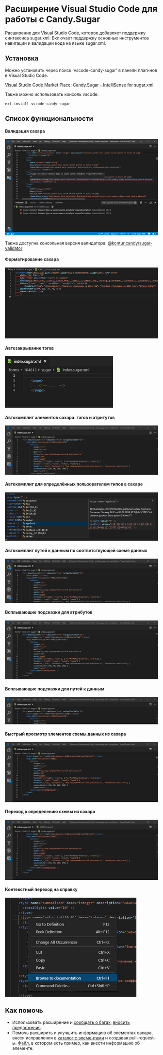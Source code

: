 # Расширение Visual Studio Code для работы с Candy.Sugar 

Расширение для Visual Studio Code, которое добавляет поддержку синтаксиса sugar.xml. 
Включает поддержку основных инструментов навигации и валидации кода на языке sugar.xml.

## Установка

Можно установить через поиск 'vscode-candy-sugar' в панели плагинов в Visual Studio Code.

[Visual Studio Code Market Place: Candy.Sugar - IntelliSense for sugar.xml](https://marketplace.visualstudio.com/items?itemName=tihonove.vscode-candy-sugar)

Также можно использовать консоль vscode:

```
ext install vscode-candy-sugar
```

## Список функциональности

#### Валидация сахара

![Validation example](https://raw.githubusercontent.com/tihonove/vscode-candy-sugar-extensions/master/docs/images/validations.png)

Также доступна консольная версия валидатора: 
[@kontur.candy/sugar-validator](https://www.npmjs.com/package/@kontur.candy/sugar-validator)

#### Форматирование сахара
![Formatting](https://raw.githubusercontent.com/tihonove/vscode-candy-sugar-extensions/master/docs/images/formatting.gif)

#### Автозакрывание тэгов
![Auto close tag example](https://raw.githubusercontent.com/tihonove/vscode-candy-sugar-extensions/master/docs/images/auto-close-tag.gif)


#### Автокомплит элементов сахара: тэгов и атритутов
![Auto close tag example](https://raw.githubusercontent.com/tihonove/vscode-candy-sugar-extensions/master/docs/images/element-and-attr-completion.gif)

#### Автокомплит для определённых пользователем типов в сахаре
![User Defined Sugar Type Completion](https://raw.githubusercontent.com/tihonove/vscode-candy-sugar-extensions/master/docs/images/user-defined-sugar-type-completion.png)


#### Автокомплит путей к данным по соответствующей схеме данных
![Auto close tag example](https://raw.githubusercontent.com/tihonove/vscode-candy-sugar-extensions/master/docs/images/data-completion.gif)


#### Всплывающие подсказки для атрибутов
![Auto close tag example](https://raw.githubusercontent.com/tihonove/vscode-candy-sugar-extensions/master/docs/images/attr-element-hint.gif)


#### Всплывающие подсказки для путей к данным
![Auto close tag example](https://raw.githubusercontent.com/tihonove/vscode-candy-sugar-extensions/master/docs/images/data-hint.gif)


#### Быстрый просмотр элементов схемы данных из сахара
![Auto close tag example](https://raw.githubusercontent.com/tihonove/vscode-candy-sugar-extensions/master/docs/images/data-peek-def.gif)

#### Переход к определению схемы из сахара
![Auto close tag example](https://raw.githubusercontent.com/tihonove/vscode-candy-sugar-extensions/master/docs/images/data-go-to-def.gif)

#### Контекстный переход на справку
![Browse to docs](https://raw.githubusercontent.com/tihonove/vscode-candy-sugar-extensions/master/docs/images/browse-to-docs.png)


## Как помочь

* Использовать расширение и [сообщать о багах](https://github.com/tihonove/vscode-candy-sugar-extensions/issues/new?template=------------.md), [вносить предложения](https://github.com/tihonove/vscode-candy-sugar-extensions/issues/new).
* Помочь расширить и улучшить информацию об элементах сахара, внося исправления в [каталог с элементами](https://github.com/tihonove/vscode-candy-sugar-extensions/tree/master/server/src/SugarElements/DefaultSugarElementInfos) и создавая pull-request-ы. 
[Файл](https://github.com/tihonove/vscode-candy-sugar-extensions/blob/master/server/src/SugarElements/DefaultSugarElementInfos/DataElements/input.ts), в котором есть пример, как внести информацию об элементе. 
 
